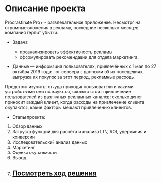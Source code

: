 # Описание проекта
Procrastinate Pro+ - развлекательное приложение. Несмотря на огромные вложения в рекламу, последние несколько месяцев компания терпит убытки.
 - Задача:
   - проанализировать эффективность рекламы.
   - сформулировать рекомендации для отдела маркетинга.
 
 
 - Данные — информация пользователях, привлечённых с 1 мая по 27 октября 2019 года:
лог сервера с данными об их посещениях,
выгрузка их покупок за этот период,
рекламные расходы.


Предстоит изучить:
откуда приходят пользователи и какими устройствами они пользуются,
сколько стоит привлечение пользователей из различных рекламных каналов;
сколько денег приносит каждый клиент,
когда расходы на привлечение клиента окупаются,
какие факторы мешают привлечению клиентов.

 - Этапы проекта:
1. Обзор данных
2. Загрузка функций для расчёта и анализа LTV, ROI, удержания и конверсии
3. Исследовательский анализ данных
4. Маркетинг
5. Оценка окупаемости
6. Вывод
7. ## [Посмотреть ход решения](https://github.com/AlexSidelnikov/Yandex-Practicum/blob/main/7.%20%D0%90%D0%BD%D0%B0%D0%BB%D0%B8%D0%B7%20%D1%83%D0%B1%D1%8B%D1%82%D0%BA%D0%BE%D0%B2%20%D0%BF%D1%80%D0%B8%D0%BB%D0%BE%D0%B6%D0%B5%D0%BD%D0%B8%D1%8F%20ProcrastinatePRO%2B/7.%20%D0%90%D0%BD%D0%B0%D0%BB%D0%B8%D0%B7%20%D1%83%D0%B1%D1%8B%D1%82%D0%BA%D0%BE%D0%B2%20%D0%BF%D1%80%D0%B8%D0%BB%D0%BE%D0%B6%D0%B5%D0%BD%D0%B8%D1%8F%20ProcrastinatePRO%2B.ipynb)
